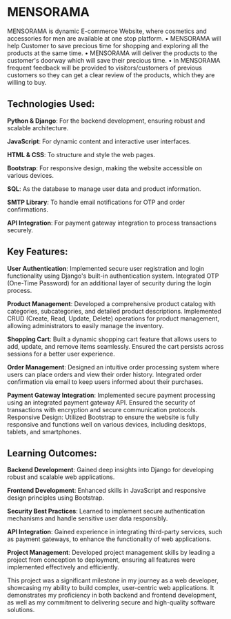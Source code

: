 # MENSORAMA
MENSORAMA is dynamic E-commerce Website, where cosmetics and accessories for men are available at one stop platform. 
• MENSORAMA will help Customer to save precious time for shopping and exploring all the products at the same time. 
• MENSORAMA will deliver the products to the customer's doorway which will save their precious time.
• In MENSORAMA frequent feedback will be provided to visitors/customers of previous customers so they can get a clear review of the products, which they are willing to buy.

## Technologies Used:
**Python & Django**: For the backend development, ensuring robust and scalable architecture.

**JavaScript**: For dynamic content and interactive user interfaces. 

**HTML & CSS**: To structure and style the web pages. 

**Bootstrap**: For responsive design, making the website accessible on various devices.

**SQL**: As the database to manage user data and product information.

**SMTP Library**: To handle email notifications for OTP and order confirmations.

**API Integration**: For payment gateway integration to process transactions securely.

## Key Features:
**User Authentication**: Implemented secure user registration and login functionality using Django's built-in authentication system. Integrated OTP (One-Time Password) for an additional layer of security during the login process.

**Product Management**: Developed a comprehensive product catalog with categories, subcategories, and detailed product descriptions. Implemented CRUD (Create, Read, Update, Delete) operations for product management, allowing administrators to easily manage the inventory.

**Shopping Cart**: Built a dynamic shopping cart feature that allows users to add, update, and remove items seamlessly. Ensured the cart persists across sessions for a better user experience.

**Order Management**: Designed an intuitive order processing system where users can place orders and view their order history. Integrated order confirmation via email to keep users informed about their purchases.

**Payment Gateway Integration**: Implemented secure payment processing using an integrated payment gateway API. Ensured the security of transactions with encryption and secure communication protocols.
Responsive Design: Utilized Bootstrap to ensure the website is fully responsive and functions well on various devices, including desktops, tablets, and smartphones.

## Learning Outcomes:
**Backend Development**: Gained deep insights into Django for developing robust and scalable web applications.

**Frontend Development**: Enhanced skills in JavaScript and responsive design principles using Bootstrap.

**Security Best Practices**: Learned to implement secure authentication mechanisms and handle sensitive user data responsibly.

**API Integration**: Gained experience in integrating third-party services, such as payment gateways, to enhance the functionality of web applications.

**Project Management**: Developed project management skills by leading a project from conception to deployment, ensuring all features were implemented effectively and efficiently.

This project was a significant milestone in my journey as a web developer, showcasing my ability to build complex, user-centric web applications. It demonstrates my proficiency in both backend and frontend development, as well as my commitment to delivering secure and high-quality software solutions.

